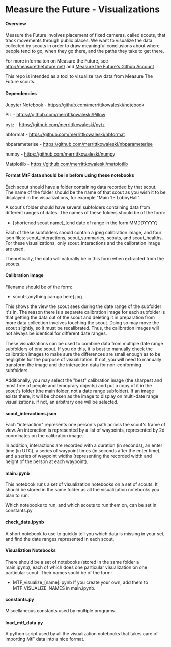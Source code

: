 # Measure the Future - Visualizations
#### Overview
Measure the Future involves placement of fixed cameras, called scouts, that track movements through public places.  We want to visualize the data collected by scouts in order to draw meaningful conclusions about where people tend to go, when they go there, and the paths they take to get there.

For more informaiton on Measure the Future, see http://measurethefuture.net/ and [Measure the Future's Github Account](https://github.com/MeasureTheFuture)

This repo is intended as a tool to visualize raw data from Measure The Future scouts.

#### Dependencies
Jupyter Notebook - https://github.com/merrittkowaleski/notebook

PIL - https://github.com/merrittkowaleski/Pillow

pytz - https://github.com/merrittkowaleski/pytz

nbformat - https://github.com/merrittkowaleski/nbformat

nbparameterise - https://github.com/merrittkowaleski/nbparameterise

numpy - https://github.com/merrittkowaleski/numpy 

Matplotlib - https://github.com/merrittkowaleski/matplotlib

#### Format MtF data should be in before using these notebooks
Each scout should have a folder containing data recorded by that scout.  The name of the folder should be the name of that scout as you wish it to be displayed in the visualizations, for example "Main 1 - LobbyHall".

A scout's folder should have several subfolders containing data from different ranges of dates.  The names of these folders should be of the form:
* \[shortened scout name]\_\[end date of range in the form MMDDYYYY]

Each of these subfolders should contain a jpeg calibration image, and four json files: scout_interactions, scout_summaries, scouts, and scout_healths.  For these visualizations, only scout_interactions and the calibration image are used.

Theoretically, the data will naturally be in this form when extracted from the scouts.

#### Calibration image
Filename should be of the form:
* scout-\[anything can go here].jpg

This shows the view the scout sees during the date range of the subfolder it's in.  The reason there is a separete calibration image for each subfolder is that getting the data out of the scout and deleting it in preparation from more data collection involves touching the scout.  Doing so may move the scout slightly, so it must be recalibrated.  Thus, the calibration images will not always be identical for different date ranges.

These visualizations can be used to combine data from multiple date range subfolders of one scout.  If you do this, it is best to manually check the calibration images to make sure the differences are small enough as to be negligible for the purpose of visualization.  If not, you will need to manually transform the image and the interaction data for non-conforming subfolders.

Additionally, you may select the "best" calibration image (the sharpest and most free of people and temoprary objects) and put a copy of it in the scout's folder (the main folder, not a date range subfolder).  If an image exists there, it will be chosen as the image to display on multi-date range visualizations. if not, an arbitrary one will be selected.

#### scout_interactions.json
Each "interaction" represents one person's path across the scout's frame of view.  An interaction is represented by a list of waypoints, represented by 2d coordinates on the calibration image.  

In addition, interactions are recorded with a duration (in seconds), an enter time (in UTC), a series of waypoint times (in seconds after the enter time), and a series of waypoint widths (representing the recorded width and height of the person at each waypoint).

#### main.ipynb
This notebook runs a set of visualization notebooks on a set of scouts.  It should be stored in the same folder as all the visualization notebooks you plan to run.

Which notebooks to run, and which scouts to run them on, can be set in constants.py

#### check_data.ipynb
A short notebook to use to quickly tell you which data is missing in your set, and find the date ranges represented in each scout.

#### Visualiztion Notebooks
There should be a set of notebooks (stored in the same folder a main.ipynb), each of which does one particular visualization on one particular scout.  Their names sould be of the form:
* MTF\_visualize\_\[name].ipynb
If you create your own, add them to MTF_VISUALIZE_NAMES in main.ipynb.

#### constants.py
Miscellaneous constants used by multiple programs.

#### load_mtf_data.py
A python script used by all the visualization notebooks that takes care of importing MtF data into a nice format.

